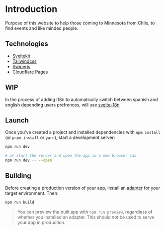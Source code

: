 # Introduction

Purpose of this website to help those coming to Minnesota from Chile, to find events and like minded people.

## Technologies

- [Sveltekit](https://kit.svelte.dev/)
- [Tailwindcss](https://tailwindcss.com/)
- [Swiperjs](https://swiperjs.com/)
- [Cloudflare Pages](https://pages.cloudflare.com/)

## WIP

In the process of adding i18n to automatically switch between spanish and english depending users prefrences, will use [svelte-18n](https://github.com/kaisermann/svelte-i18n)

## Launch

Once you've created a project and installed dependencies with `npm install` (or `pnpm install` or `yarn`), start a development server:

```bash
npm run dev

# or start the server and open the app in a new browser tab
npm run dev -- --open
```

## Building

Before creating a production version of your app, install an [adapter](https://kit.svelte.dev/docs#adapters) for your target environment. Then:

```bash
npm run build
```

> You can preview the built app with `npm run preview`, regardless of whether you installed an adapter. This should _not_ be used to serve your app in production.
